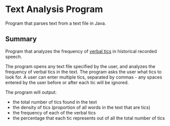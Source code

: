 # Text Analysis Program

Program that parses text from a text file in Java.

## Summary

Program that analyzes the frequency of [verbal tics](http://www.newser.com/story/131668/speech-habits-of-psychopaths-analyzed-in-study.html) in historical recorded speech.

The program opens any text file specified by the user, and analyzes the frequency of verbal tics in the text. The program asks the user what tics to look for. A user can enter multiple tics, separated by commas - any spaces entered by the user before or after each tic will be ignored.

The program will output:

- the total number of tics found in the text
- the density of tics (proportion of all words in the text that are tics)
- the frequency of each of the verbal tics
- the percentage that each tic represents out of all the total number of tics
